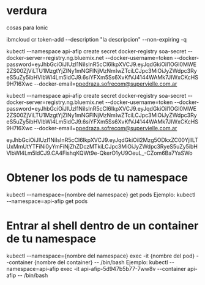 # verdura
cosas para Ionic

ibmcloud cr token-add --description "la descripcion" --non-expiring -q

kubectl --namespace api-afip create secret docker-registry soa-secret --docker-server=registry.ng.bluemix.net --docker-username=token --docker-password=eyJhbGciOiJIUzI1NiIsInR5cCI6IkpXVCJ9.eyJqdGkiOiI1OGI0MWE2ZS00ZjViLTU1MzgtYjZlNy1mNGFlNjMzNmIwZTciLCJpc3MiOiJyZWdpc3RyeS5uZy5ibHVlbWl4Lm5ldCJ9.6siYFXm5Ss6XvKfVJ4144WAMk7JIWxCKcHS9H7I6Xwc --docker-email=ppedraza.sofrecom@supervielle.com.ar


kubectl --namespace api-afip create secret docker-registry soa-secret --docker-server=registry.ng.bluemix.net --docker-username=token --docker-password=eyJhbGciOiJIUzI1NiIsInR5cCI6IkpXVCJ9.eyJqdGkiOiI1OGI0MWE2ZS00ZjViLTU1MzgtYjZlNy1mNGFlNjMzNmIwZTciLCJpc3MiOiJyZWdpc3RyeS5uZy5ibHVlbWl4Lm5ldCJ9.6siYFXm5Ss6XvKfVJ4144WAMk7JIWxCKcHS9H7I6Xwc --docker-email=ppedraza.sofrecom@supervielle.com.ar


eyJhbGciOiJIUzI1NiIsInR5cCI6IkpXVCJ9.eyJqdGkiOiI2Mzg5ODkxZC00YjllLTUxMmUtYTFiNi0yYmFiNjZhZDczMTkiLCJpc3MiOiJyZWdpc3RyeS5uZy5ibHVlbWl4Lm5ldCJ9.CA4FishqKQWt9e-QkerO1yU9OeuL_-CZom6Ba7YaSWo


# Obtener los pods de tu namespace
kubectl --namespace={nombre del namespace} get pods
Ejemplo:
kubectl --namespace=api-afip get pods

# Entrar al shell dentro de un container de tu namespace
kubectl --namespace={nombre del namespace} exec -it {nombre del pod} --container {nombre del container} -- /bin/bash
Ejemplo:
kubectl --namespace=api-afip exec -it api-afip-5d947b5b77-7ww8v --container api-afip -- /bin/bash
